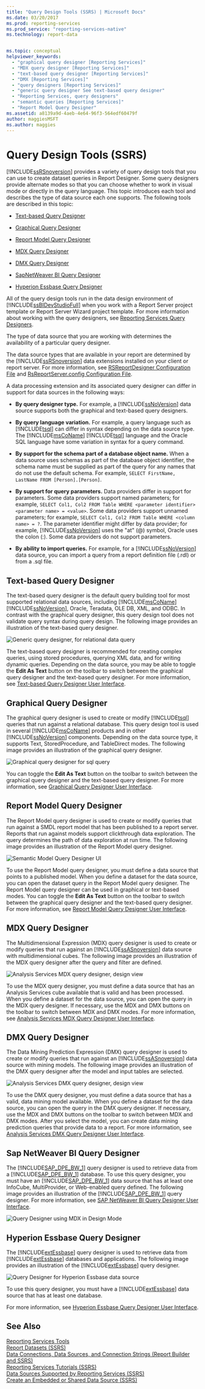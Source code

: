 ```yaml
---
title: "Query Design Tools (SSRS) | Microsoft Docs"
ms.date: 03/20/2017
ms.prod: reporting-services
ms.prod_service: "reporting-services-native"
ms.technology: report-data


ms.topic: conceptual
helpviewer_keywords: 
  - "graphical query designer [Reporting Services]"
  - "MDX query designer [Reporting Services]"
  - "text-based query designer [Reporting Services]"
  - "DMX [Reporting Services]"
  - "query designers [Reporting Services]"
  - "generic query designer See text-based query designer"
  - "Reporting Services, query designers"
  - "semantic queries [Reporting Services]"
  - "Report Model Query Designer"
ms.assetid: a8139a9d-4aeb-4e64-96f3-564edf60479f
author: maggiesMSFT
ms.author: maggies
---
```

# Query Design Tools (SSRS)
  [!INCLUDE[ssRSnoversion](../../includes/ssrsnoversion-md.md)] provides a variety of query design tools that you can use to create dataset queries in Report Designer. Some query designers provide alternate modes so that you can choose whether to work in visual mode or directly in the query language. This topic introduces each tool and describes the type of data source each one supports. The following tools are described in this topic:  
  
-   [Text-based Query Designer](#Textbased)  
  
-   [Graphical Query Designer](#Graphical)  
  
-   [Report Model Query Designer](#Model)  
  
-   [MDX Query Designer](#MDX)  
  
-   [DMX Query Designer](#DMX)  
  
-   [SapNetWeaver BI Query Designer](#SAPBW)  
  
-   [Hyperion Essbase Query Designer](#Hyperion)  
  
 All of the query design tools run in the data design environment of [!INCLUDE[ssBIDevStudioFull](../../includes/ssbidevstudiofull-md.md)] when you work with a Report Server project template or Report Server Wizard project template. For more information about working with the query designers, see [Reporting Services Query Designers](https://msdn.microsoft.com/library/07efd3f1-804f-45f7-b62a-3e727a3d9835).  
  
 The type of data source that you are working with determines the availability of a particular query designer.  
  
 The data source types that are available in your report are determined by the [!INCLUDE[ssRSnoversion](../../includes/ssrsnoversion-md.md)] data extensions installed on your client or report server. For more information, see [RSReportDesigner Configuration File](../../reporting-services/report-server/rsreportdesigner-configuration-file.md) and [RsReportServer.config Configuration File](../../reporting-services/report-server/rsreportserver-config-configuration-file.md).  
  
 A data processing extension and its associated query designer can differ in support for data sources in the following ways:  
  
-   **By query designer type.** For example, a [!INCLUDE[ssNoVersion](../../includes/ssnoversion-md.md)] data source supports both the graphical and text-based query designers.  
  
-   **By query language variation.** For example, a query language such as [!INCLUDE[tsql](../../includes/tsql-md.md)] can differ in syntax depending on the data source type. The [!INCLUDE[msCoName](../../includes/msconame-md.md)] [!INCLUDE[tsql](../../includes/tsql-md.md)] language and the Oracle SQL language have some variation in syntax for a query command.  
  
-   **By support for the schema part of a database object name.** When a data source uses schemas as part of the database object identifier, the schema name must be supplied as part of the query for any names that do not use the default schema. For example, `SELECT FirstName, LastName FROM [Person].[Person]`.  
  
-   **By support for query parameters.** Data providers differ in support for parameters. Some data providers support named parameters; for example, `SELECT Col1, Col2 FROM Table WHERE <parameter identifier><parameter name> = <value>`. Some data providers support unnamed parameters; for example, `SELECT Col1, Col2 FROM Table WHERE <column name> = ?`. The parameter identifier might differ by data provider; for example, [!INCLUDE[ssNoVersion](../../includes/ssnoversion-md.md)] uses the "at" (@) symbol, Oracle uses the colon (:). Some data providers do not support parameters.  
  
-   **By ability to import queries.** For example, for a [!INCLUDE[ssNoVersion](../../includes/ssnoversion-md.md)] data source, you can import a query from a report definition file (.rdl) or from a .sql file.  
  
##  <a name="Textbased"></a> Text-based Query Designer  
 The text-based query designer is the default query building tool for most supported relational data sources, including [!INCLUDE[msCoName](../../includes/msconame-md.md)] [!INCLUDE[ssNoVersion](../../includes/ssnoversion-md.md)], Oracle, Teradata, OLE DB, XML, and ODBC. In contrast with the graphical query designer, this query design tool does not validate query syntax during query design. The following image provides an illustration of the text-based query designer.  
  
 ![Generic query designer, for relational data query](../../reporting-services/report-data/media/rsqd-dsaw-sql-generic.gif "Generic query designer, for relational data query")  
  
 The text-based query designer is recommended for creating complex queries, using stored procedures, querying XML data, and for writing dynamic queries. Depending on the data source, you may be able to toggle the **Edit As Text** button on the toolbar to switch between the graphical query designer and the text-based query designer. For more information, see [Text-based Query Designer User Interface](https://msdn.microsoft.com/library/44b7c664-03aa-494e-a484-052b318e810c).  
  
##  <a name="Graphical"></a> Graphical Query Designer  
 The graphical query designer is used to create or modify [!INCLUDE[tsql](../../includes/tsql-md.md)] queries that run against a relational database. This query design tool is used in several [!INCLUDE[msCoName](../../includes/msconame-md.md)] products and in other [!INCLUDE[ssNoVersion](../../includes/ssnoversion-md.md)] components. Depending on the data source type, it supports Text, StoredProcedure, and TableDirect modes. The following image provides an illustration of the graphical query designer.  
  
 ![Graphical query designer for sql query](../../reporting-services/report-data/media/rsqd-dsaw-sql.gif "Graphical query designer for sql query")  
  
 You can toggle the **Edit As Text** button on the toolbar to switch between the graphical query designer and the text-based query designer. For more information, see [Graphical Query Designer User Interface](../../reporting-services/report-data/graphical-query-designer-user-interface.md).  
  
##  <a name="Model"></a> Report Model Query Designer  
 The Report Model query designer is used to create or modify queries that run against a SMDL report model that has been published to a report server. Reports that run against models support clickthrough data exploration. The query determines the path of data exploration at run time. The following image provides an illustration of the Report Model query designer.  
  
 ![Semantic Model Query Designer UI](../../reporting-services/report-data/media/rsqd-dsawmodel-smql.gif "Semantic Model Query Designer UI")  
  
 To use the Report Model query designer, you must define a data source that points to a published model. When you define a dataset for the data source, you can open the dataset query in the Report Model query designer. The Report Model query designer can be used in graphical or text-based modes. You can toggle the **Edit As Text** button on the toolbar to switch between the graphical query designer and the text-based query designer. For more information, see [Report Model Query Designer User Interface](../../reporting-services/report-data/report-model-query-designer-user-interface.md).  
  
##  <a name="MDX"></a> MDX Query Designer  
 The Multidimensional Expression (MDX) query designer is used to create or modify queries that run against an [!INCLUDE[ssASnoversion](../../includes/ssasnoversion-md.md)] data source with multidimensional cubes. The following image provides an illustration of the MDX query designer after the query and filter are defined.  
  
 ![Analysis Services MDX query designer, design view](../../reporting-services/report-data/media/rsqd-dsawas-mdx-designmode.gif "Analysis Services MDX query designer, design view")  
  
 To use the MDX query designer, you must define a data source that has an Analysis Services cube available that is valid and has been processed. When you define a dataset for the data source, you can open the query in the MDX query designer. If necessary, use the MDX and DMX buttons on the toolbar to switch between MDX and DMX modes. For more information, see [Analysis Services MDX Query Designer User Interface](../../reporting-services/report-data/analysis-services-mdx-query-designer-user-interface.md).  
  
##  <a name="DMX"></a> DMX Query Designer  
 The Data Mining Prediction Expression (DMX) query designer is used to create or modify queries that run against an [!INCLUDE[ssASnoversion](../../includes/ssasnoversion-md.md)] data source with mining models. The following image provides an illustration of the DMX query designer after the model and input tables are selected.  
  
 ![Analysis Services DMX query designer, design view](../../reporting-services/report-data/media/rsqd-dsawas-dmx-designmode.gif "Analysis Services DMX query designer, design view")  
  
 To use the DMX query designer, you must define a data source that has a valid, data mining model available. When you define a dataset for the data source, you can open the query in the DMX query designer. If necessary, use the MDX and DMX buttons on the toolbar to switch between MDX and DMX modes. After you select the model, you can create data mining prediction queries that provide data to a report. For more information, see [Analysis Services DMX Query Designer User Interface](../../reporting-services/report-data/analysis-services-dmx-query-designer-user-interface.md).  
  
##  <a name="SAPBW"></a> Sap NetWeaver BI Query Designer  
 The [!INCLUDE[SAP_DPE_BW_1](../../includes/sap-dpe-bw-1-md.md)] query designer is used to retrieve data from a [!INCLUDE[SAP_DPE_BW_1](../../includes/sap-dpe-bw-1-md.md)] database. To use this query designer, you must have an [!INCLUDE[SAP_DPE_BW_1](../../includes/sap-dpe-bw-1-md.md)] data source that has at least one InfoCube, MultiProvider, or Web-enabled query defined. The following image provides an illustration of the [!INCLUDE[SAP_DPE_BW_1](../../includes/sap-dpe-bw-1-md.md)] query designer. For more information, see [SAP NetWeaver BI Query Designer User Interface](../../reporting-services/report-data/sap-netweaver-bi-query-designer-user-interface.md).  
  
 ![Query Designer using MDX in Design Mode](../../reporting-services/report-data/media/rsqd-dssapbw-mdx-designmode.gif "Query Designer using MDX in Design Mode")  
  
##  <a name="Hyperion"></a> Hyperion Essbase Query Designer  
 The [!INCLUDE[extEssbase](../../includes/extessbase-md.md)] query designer is used to retrieve data from [!INCLUDE[extEssbase](../../includes/extessbase-md.md)] databases and applications. The following image provides an illustration of the [!INCLUDE[extEssbase](../../includes/extessbase-md.md)] query designer.  
  
 ![Query Designer for Hyperion Essbase data source](../../reporting-services/report-data/media/rsqd-dshyperionessbase-mdx-designmode.gif "Query Designer for Hyperion Essbase data source")  
  
 To use this query designer, you must have a [!INCLUDE[extEssbase](../../includes/extessbase-md.md)] data source that has at least one database.  
  
 For more information, see [Hyperion Essbase Query Designer User Interface](../../reporting-services/report-data/hyperion-essbase-query-designer-user-interface.md).  
  
## See Also  
 [Reporting Services Tools](../../reporting-services/tools/reporting-services-tools.md)   
 [Report Datasets &#40;SSRS&#41;](../../reporting-services/report-data/report-datasets-ssrs.md)   
 [Data Connections, Data Sources, and Connection Strings &#40;Report Builder and SSRS&#41;](../../reporting-services/report-data/data-connections-data-sources-and-connection-strings-report-builder-and-ssrs.md)   
 [Reporting Services Tutorials &#40;SSRS&#41;](../../reporting-services/reporting-services-tutorials-ssrs.md)   
 [Data Sources Supported by Reporting Services &#40;SSRS&#41;](../../reporting-services/report-data/data-sources-supported-by-reporting-services-ssrs.md)   
 [Create an Embedded or Shared Data Source &#40;SSRS&#41;](https://msdn.microsoft.com/library/b111a8d0-a60d-4c8b-b00a-51644b19c34b)  
  
  
